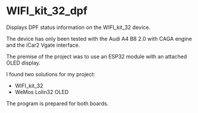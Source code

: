 # WIFI_kit_32_dpf
Displays DPF status information on the WIFI_kit_32 device.

The device has only been tested with the Audi A4 B8 2.0 with CAGA engine and the iCar2 Vgate interface.

The premise of the project was to use an ESP32 module with an attached OLED display.

I found two solutions for my project: 

* WIFI_kit_32 
* WeMos Lolin32 OLED

The program is prepared for both boards.
